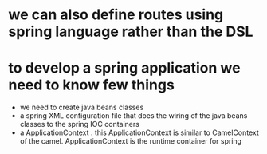 # we can also define routes using spring language rather than the DSL

# to develop a spring application we need to know few things
* we need to create java beans classes
* a spring XML configuration file that does the wiring of the java beans classes to the spring IOC containers
* a ApplicationContext . this ApplicationContext is similar to CamelContext of the camel. ApplicationContext is the runtime container for spring

